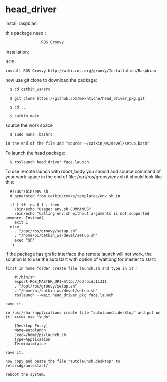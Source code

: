 # head_driver

install raspbian 

this package need : 

                    ROS Groovy 
                                       
Installation:

  ROS:
  
    install ROS Grovvy http://wiki.ros.org/groovy/Installation/Raspbian
 

  now use git clone to download the package:

      $ cd catkin_ws/src

      $ git clone https://github.com/mekhtiche/head_driver_pkg.git

      $ cd ..

      $ catkin_make
  
  source the work space
  
      $ sudo nano .bashrc
    
    in the end of the file add "source ~/catkin_ws/devel/setup.bash"
    
    
  To launch the head package:

      $ roslaunch head_driver face.launch
   
  To use remote launch with robot_body you should add source command of your work space in the end of file: /opt/ros/groovy/env.sh
  it should look like this:
  
      #!/usr/bin/env sh
      # generated from catkin/cmake/templates/env.sh.in

      if [ $# -eq 0 ] ; then
        /bin/echo "Usage: env.sh COMMANDS"
        /bin/echo "Calling env.sh without arguments is not supported anymore. Instead$
        exit 1
      else
        . "/opt/ros/groovy/setup.sh"
        . "/home/pi/catkin_ws/devel/setup.sh"
        exec "$@"
      fi

  if the package has grafic interface the remote launch will not work, the solution is to use the autostart with option of waitiong for master to start:
  
    first in home folder create file launch.sh and type in it :
      
        #!/bin/sh
        export ROS_MASTER_URI=http://odroid:11311
        . "/opt/ros/groovy/setup.sh"
        . "/home/pi/catkin_ws/devel/setup.sh"
        roslaunch --wait head_driver_pkg face.launch
        
    save it.
    
    in /usr/shar/applications create file "autolaunch.desktop" and put on it: >>>>> use "sudo"
    
        [Desktop Entry]
        Name=autolanch
        Exec=/home/pi/launch.sh
        Type=Application
        Terminal=false
        
    save it.
    
    now copy and paste the file "autolaunch.desktop" to /etc/xdg/autostart/
    
    reboot the system.
